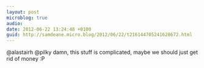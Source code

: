 ```yaml
---
layout: post
microblog: true
audio: 
date: 2012-06-22 13:24:48 +0100
guid: http://samdeane.micro.blog/2012/06/22/t216144705241628672.html
---
```

@alastairh @pilky damn, this stuff is complicated, maybe we should just get rid of money :P
